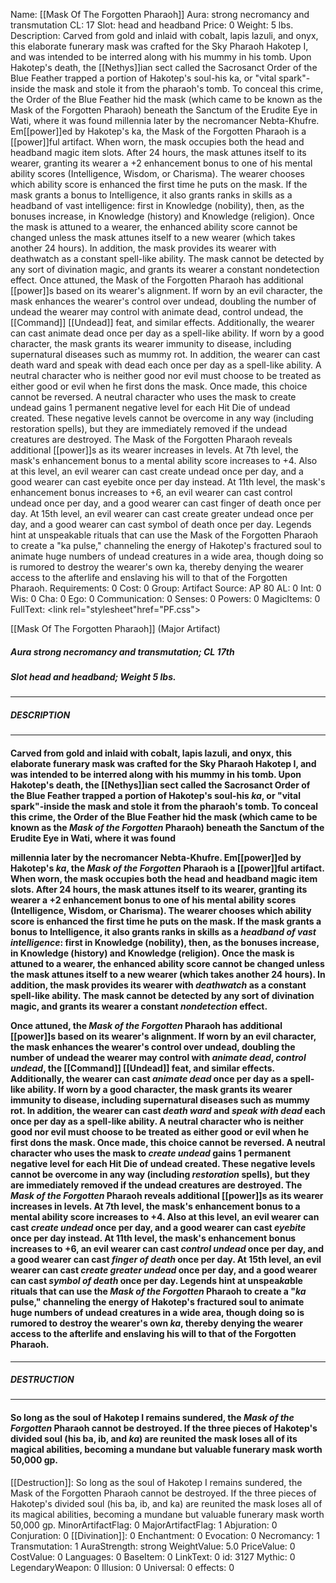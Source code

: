 Name: [[Mask Of The Forgotten Pharaoh]]
Aura: strong necromancy and transmutation
CL: 17
Slot: head and headband
Price: 0
Weight: 5 lbs.
Description: Carved from gold and inlaid with cobalt, lapis lazuli, and onyx, this elaborate funerary mask was crafted for the Sky Pharaoh Hakotep I, and was intended to be interred along with his mummy in his tomb. Upon Hakotep's death, the [[Nethys]]ian sect called the Sacrosanct Order of the Blue Feather trapped a portion of Hakotep's soul-his ka, or "vital spark"-inside the mask and stole it from the pharaoh's tomb. To conceal this crime, the Order of the Blue Feather hid the mask (which came to be known as the Mask of the Forgotten Pharaoh) beneath the Sanctum of the Erudite Eye in Wati, where it was found millennia later by the necromancer Nebta-Khufre. Em[[power]]ed by Hakotep's ka, the Mask of the Forgotten Pharaoh is a [[power]]ful artifact. When worn, the mask occupies both the head and headband magic item slots. After 24 hours, the mask attunes itself to its wearer, granting its wearer a +2 enhancement bonus to one of his mental ability scores (Intelligence, Wisdom, or Charisma). The wearer chooses which ability score is enhanced the first time he puts on the mask. If the mask grants a bonus to Intelligence, it also grants ranks in skills as a headband of vast intelligence: first in Knowledge (nobility), then, as the bonuses increase, in Knowledge (history) and Knowledge (religion). Once the mask is attuned to a wearer, the enhanced ability score cannot be changed unless the mask attunes itself to a new wearer (which takes another 24 hours). In addition, the mask provides its wearer with deathwatch as a constant spell-like ability. The mask cannot be detected by any sort of divination magic, and grants its wearer a constant nondetection effect. Once attuned, the Mask of the Forgotten Pharaoh has additional [[power]]s based on its wearer's alignment. If worn by an evil character, the mask enhances the wearer's control over undead, doubling the number of undead the wearer may control with animate dead, control undead, the [[Command]] [[Undead]] feat, and similar effects. Additionally, the wearer can cast animate dead once per day as a spell-like ability. If worn by a good character, the mask grants its wearer immunity to disease, including supernatural diseases such as mummy rot. In addition, the wearer can cast death ward and speak with dead each once per day as a spell-like ability. A neutral character who is neither good nor evil must choose to be treated as either good or evil when he first dons the mask. Once made, this choice cannot be reversed. A neutral character who uses the mask to create undead gains 1 permanent negative level for each Hit Die of undead created. These negative levels cannot be overcome in any way (including restoration spells), but they are immediately removed if the undead creatures are destroyed. The Mask of the Forgotten Pharaoh reveals additional [[power]]s as its wearer increases in levels. At 7th level, the mask's enhancement bonus to a mental ability score increases to +4. Also at this level, an evil wearer can cast create undead once per day, and a good wearer can cast eyebite once per day instead. At 11th level, the mask's enhancement bonus increases to +6, an evil wearer can cast control undead once per day, and a good wearer can cast finger of death once per day. At 15th level, an evil wearer can cast create greater undead once per day, and a good wearer can cast symbol of death once per day. Legends hint at unspeakable rituals that can use the Mask of the Forgotten Pharaoh to create a "ka pulse," channeling the energy of Hakotep's fractured soul to animate huge numbers of undead creatures in a wide area, though doing so is rumored to destroy the wearer's own ka, thereby denying the wearer access to the afterlife and enslaving his will to that of the Forgotten Pharaoh.
Requirements: 0
Cost: 0
Group: Artifact
Source: AP 80
AL: 0
Int: 0
Wis: 0
Cha: 0
Ego: 0
Communication: 0
Senses: 0
Powers: 0
MagicItems: 0
FullText: <link rel="stylesheet"href="PF.css"><div class="heading"><p class="alignleft">[[Mask Of The Forgotten Pharaoh]] (Major Artifact)</p><div style="clear: both;"></div></div><div><h5><b>Aura </b>strong necromancy and transmutation; <b>CL </b>17th</h5><h5><b>Slot </b>head and headband; <b>Weight </b>5 lbs.</h5></div><hr/><div><h5><b>DESCRIPTION</b></h5></div><hr/><div><h4><p>Carved from gold and inlaid with cobalt, lapis lazuli, and onyx, this elaborate funerary mask was crafted for the Sky Pharaoh Hakotep I, and was intended to be interred along with his mummy in his tomb. Upon Hakotep's death, the [[Nethys]]ian sect called the Sacrosanct Order of the Blue Feather trapped a portion of Hakotep's soul-his <i>ka</i>, or "vital spark"-inside the mask and stole it from the pharaoh's tomb. To conceal this crime, the Order of the Blue Feather hid the mask (which came to be known as the <i>Mask of the Forgotten</i> Pharaoh) beneath the Sanctum of the Erudite Eye in Wati, where it was found</p><p>millennia later by the necromancer Nebta-Khufre. Em[[power]]ed by Hakotep's <i>ka</i>, the <i>Mask of the Forgotten</i> Pharaoh is a [[power]]ful artifact. When worn, the mask occupies both the head and headband magic item slots. After 24 hours, the mask attunes itself to its wearer, granting its wearer a +2 enhancement bonus to one of his mental ability scores (Intelligence, Wisdom, or Charisma). The wearer chooses which ability score is enhanced the first time he puts on the mask. If the mask grants a bonus to Intelligence, it also grants ranks in skills as a <i>headband of vast intelligence</i>: first in Knowledge (nobility), then, as the bonuses increase, in Knowledge (history) and Knowledge (religion). Once the mask is attuned to a wearer, the enhanced ability score cannot be changed unless the mask attunes itself to a new wearer (which takes another 24 hours). In addition, the mask provides its wearer with <i>deathwatch</i> as a constant spell-like ability. The mask cannot be detected by any sort of divination magic, and grants its wearer a constant <i>nondetection</i> effect.</p><p>Once attuned, the <i>Mask of the Forgotten</i> Pharaoh has additional [[power]]s based on its wearer's alignment. If worn by an evil character, the mask enhances the wearer's control over undead, doubling the number of undead the wearer may control with <i>animate dead</i>, <i>control undead</i>, the [[Command]] [[Undead]] feat, and similar effects. Additionally, the wearer can cast <i>animate dead</i> once per day as a spell-like ability. If worn by a good character, the mask grants its wearer immunity to disease, including supernatural diseases such as mummy rot. In addition, the wearer can cast <i>death ward</i> and <i>speak with dead</i> each once per day as a spell-like ability. A neutral character who is neither good nor evil must choose to be treated as either good or evil when he first dons the mask. Once made, this choice cannot be reversed. A neutral character who uses the mask to <i>create undead</i> gains 1 permanent negative level for each Hit Die of undead created. These negative levels cannot be overcome in any way (including <i>restoration</i> spells), but they are immediately removed if the undead creatures are destroyed. The <i>Mask of the Forgotten</i> Pharaoh reveals additional [[power]]s as its wearer increases in levels. At 7th level, the mask's enhancement bonus to a mental ability score increases to +4. Also at this level, an evil wearer can cast <i>create undead</i> once per day, and a good wearer can cast <i>eyebite</i> once per day instead. At 11th level, the mask's enhancement bonus increases to +6, an evil wearer can cast <i>control undead</i> once per day, and a good wearer can cast <i>finger of death</i> once per day. At 15th level, an evil wearer can cast <i>create greater undead</i> once per day, and a good wearer can cast <i>symbol of death</i> once per day. Legends hint at unspea<i>ka</i>ble rituals that can use the <i>Mask of the Forgotten</i> Pharaoh to create a "<i>ka</i> pulse," channeling the energy of Hakotep's fractured soul to animate huge numbers of undead creatures in a wide area, though doing so is rumored to destroy the wearer's own <i>ka</i>, thereby denying the wearer access to the afterlife and enslaving his will to that of the Forgotten Pharaoh.</p></h4></div><hr/><div><h5><b>DESTRUCTION</b></h5></div><hr/><div><h4><p>So long as the soul of Hakotep I remains sundered, the <i>Mask of the Forgotten</i> Pharaoh cannot be destroyed. If the three pieces of Hakotep's divided soul (his ba, ib, and <i>ka</i>) are reunited the mask loses all of its magical abilities, becoming a mundane but valuable funerary mask worth 50,000 gp.</p></h4></div>
[[Destruction]]: So long as the soul of Hakotep I remains sundered, the Mask of the Forgotten Pharaoh cannot be destroyed. If the three pieces of Hakotep's divided soul (his ba, ib, and ka) are reunited the mask loses all of its magical abilities, becoming a mundane but valuable funerary mask worth 50,000 gp.
MinorArtifactFlag: 0
MajorArtifactFlag: 1
Abjuration: 0
Conjuration: 0
[[Divination]]: 0
Enchantment: 0
Evocation: 0
Necromancy: 1
Transmutation: 1
AuraStrength: strong
WeightValue: 5.0
PriceValue: 0
CostValue: 0
Languages: 0
BaseItem: 0
LinkText: 0
id: 3127
Mythic: 0
LegendaryWeapon: 0
Illusion: 0
Universal: 0
effects: 0
